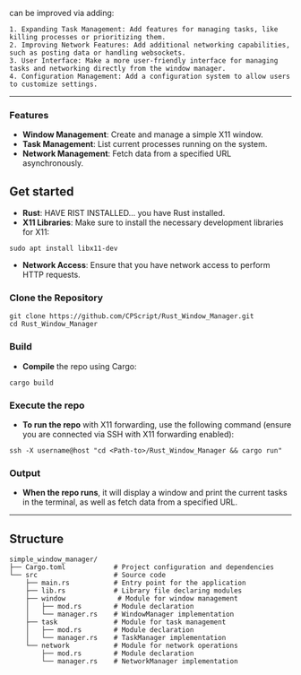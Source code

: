 can be improved via adding:

```
1. Expanding Task Management: Add features for managing tasks, like killing processes or prioritizing them.
2. Improving Network Features: Add additional networking capabilities, such as posting data or handling websockets.
3. User Interface: Make a more user-friendly interface for managing tasks and networking directly from the window manager.
4. Configuration Management: Add a configuration system to allow users to customize settings.
```

---

### Features
* **Window Management**: Create and manage a simple X11 window.
* **Task Management**: List current processes running on the system.
* **Network Management**: Fetch data from a specified URL asynchronously.

## Get started
* **Rust**: HAVE RIST INSTALLED... you have Rust installed.
* **X11 Libraries**: Make sure to install the necessary development libraries for X11:
```
sudo apt install libx11-dev
```
* **Network Access**: Ensure that you have network access to perform HTTP requests.

### Clone the Repository
```
git clone https://github.com/CPScript/Rust_Window_Manager.git
cd Rust_Window_Manager
```

### Build
* **Compile** the repo using Cargo:
```
cargo build
```

### Execute the repo
* **To run the repo** with X11 forwarding, use the following command (ensure you are connected via SSH with X11 forwarding enabled):
```
ssh -X username@host "cd <Path-to>/Rust_Window_Manager && cargo run"
```

### Output
* **When the repo runs**, it will display a window and print the current tasks in the terminal, as well as fetch data from a specified URL.

---

## Structure

```
simple_window_manager/
├── Cargo.toml            # Project configuration and dependencies
└── src                   # Source code
    ├── main.rs           # Entry point for the application
    ├── lib.rs            # Library file declaring modules
    ├── window             # Module for window management
    │   ├── mod.rs        # Module declaration
    │   └── manager.rs    # WindowManager implementation
    ├── task              # Module for task management
    │   ├── mod.rs        # Module declaration
    │   └── manager.rs    # TaskManager implementation
    └── network           # Module for network operations
        ├── mod.rs        # Module declaration
        └── manager.rs    # NetworkManager implementation
```

